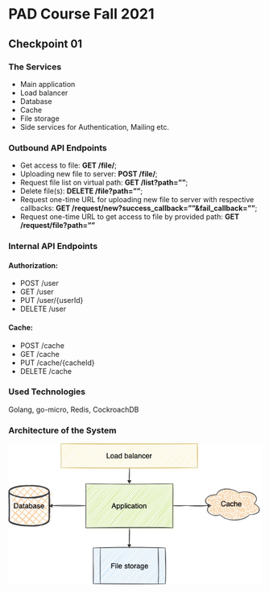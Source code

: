 # PAD Course Fall 2021
## Checkpoint 01

### The Services
* Main application
* Load balancer
* Database
* Cache
* File storage
* Side services for Authentication, Mailing etc.

### Outbound API Endpoints

* Get access to file: **GET /file/<uid>**;
* Uploading new file to server: **POST /file/<uid>**;
* Request file list on virtual path: **GET /list?path=””**;
* Delete file(s): **DELETE /file?path=””**;
* Request one-time URL for uploading new file to server with respective callbacks:
**GET /request/new?success_callback=””&fail_callback=””**;
* Request one-time URL to get access to file by provided path: **GET /request/file?path=””**


### Internal API Endpoints

#### Authorization:
* POST /user
* GET /user
* PUT /user/{userId}
* DELETE /user

#### Cache: 
* POST /cache
* GET /cache
* PUT /cache/{cacheId}
* DELETE /cache

### Used Technologies

Golang, go-micro, Redis, CockroachDB

### Architecture of the System
![architecture.jpg](./assets/architecture.jpg)